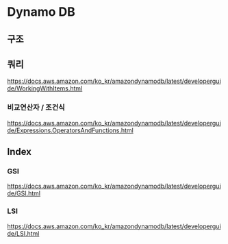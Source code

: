 # Dynamo DB

## 구조

## 쿼리

<https://docs.aws.amazon.com/ko_kr/amazondynamodb/latest/developerguide/WorkingWithItems.html>

### 비교연산자 / 조건식

<https://docs.aws.amazon.com/ko_kr/amazondynamodb/latest/developerguide/Expressions.OperatorsAndFunctions.html>

## Index

### GSI

<https://docs.aws.amazon.com/ko_kr/amazondynamodb/latest/developerguide/GSI.html>

### LSI

<https://docs.aws.amazon.com/ko_kr/amazondynamodb/latest/developerguide/LSI.html>
